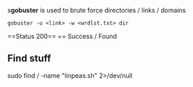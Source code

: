 s**gobuster** is used to brute force directories / links / domains 

```
gobuster -u <link> -w <wrdlst.txt> dir
```
==Status 200== == Success / Found



## Find stuff

sudo find / -name "linpeas.sh" 2>/dev/null

